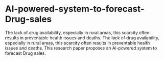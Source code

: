 # AI-powered-system-to-forecast-Drug-sales
The lack of drug availability, especially in rural areas, this scarcity often results in preventable health issues and deaths. The lack of drug availability, especially in rural areas, this scarcity often results in preventable health issues and deaths. This research paper proposes an AI-powered system to forecast Drug sales.
